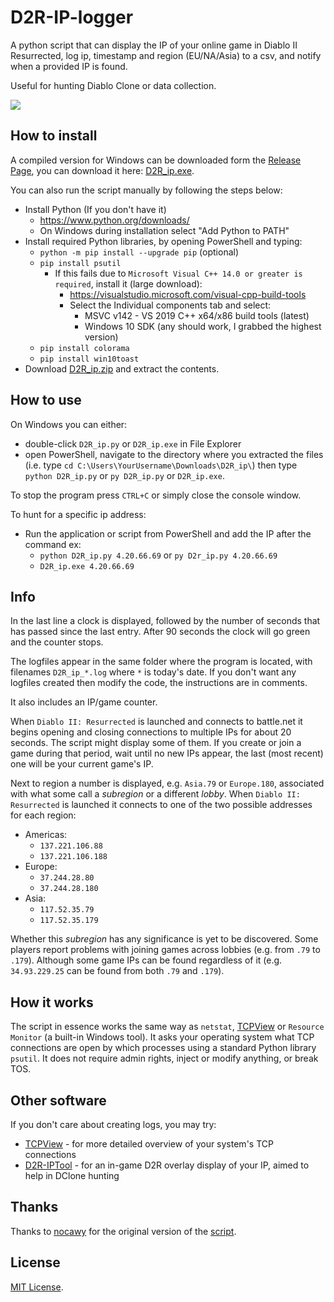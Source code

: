 # D2R-IP-logger

A python script that can display the IP of your online game in Diablo II Resurrected, log ip, timestamp and region (EU/NA/Asia) to a csv, and notify when a provided IP is found.

Useful for hunting Diablo Clone or data collection.

![](https://i.imgur.com/IdX35A6.png)

## How to install

A compiled version for Windows can be downloaded form the [Release Page](https://github.com/sir-wilhelm/D2R-IP-logger/releases), you can download it here:
[D2R_ip.exe](https://github.com/sir-wilhelm/D2R-IP-logger/releases/latest/download/D2R_ip.exe).

You can also run the script manually by following the steps below:
* Install Python (If you don't have it)
  * https://www.python.org/downloads/
  * On Windows during installation select "Add Python to PATH"
* Install required Python libraries, by opening PowerShell and typing:
  * `python -m pip install --upgrade pip` (optional)
  * `pip install psutil`
    * If this fails due to `Microsoft Visual C++ 14.0 or greater is required`, install it (large download):
      * https://visualstudio.microsoft.com/visual-cpp-build-tools
      * Select the Individual components tab and select:
        * MSVC v142 - VS 2019 C++ x64/x86 build tools (latest)
        * Windows 10 SDK (any should work, I grabbed the highest version)
  * `pip install colorama`
  * `pip install win10toast`
* Download [D2R_ip.zip](https://github.com/sir-wilhelm/D2R-IP-logger/releases/latest/download/D2R_ip.zip) and extract the contents.

## How to use

On Windows you can either:
* double-click `D2R_ip.py` or `D2R_ip.exe` in File Explorer
* open PowerShell, navigate to the directory where you extracted the files (i.e. type `cd C:\Users\YourUsername\Downloads\D2R_ip\`) then type `python D2R_ip.py` or `py D2R_ip.py` or `D2R_ip.exe`.

To stop the program press `CTRL+C` or simply close the console window.

To hunt for a specific ip address:
* Run the application or script from PowerShell and add the IP after the command ex:
  * `python D2R_ip.py 4.20.66.69` or `py D2r_ip.py 4.20.66.69`
  * `D2R_ip.exe 4.20.66.69`

## Info

In the last line a clock is displayed, followed by the number of seconds that has passed since the last entry. After 90 seconds the clock will go green and the counter stops.

The logfiles appear in the same folder where the program is located, with filenames `D2R_ip_*.log` where `*` is today's date.
If you don't want any logfiles created then modify the code, the instructions are in comments.

It also includes an IP/game counter.

When `Diablo II: Resurrected` is launched and connects to battle.net it begins opening and closing connections to multiple IPs for about 20 seconds. The script might display some of them. If you create or join a game during that period, wait until no new IPs appear, the last (most recent) one will be your current game's IP.

Next to region a number is displayed, e.g. `Asia.79` or `Europe.180`, associated with what some call a *subregion* or a different *lobby*. When `Diablo II: Resurrected` is launched it connects to one of the two possible addresses for each region:
* Americas:
  * `137.221.106.88`
  * `137.221.106.188`
* Europe:
  * `37.244.28.80`
  * `37.244.28.180`
* Asia:
  * `117.52.35.79`
  * `117.52.35.179`

Whether this *subregion* has any significance is yet to be discovered. Some players report problems with joining games across lobbies (e.g. from `.79` to `.179`). Although some game IPs can be found regardless of it (e.g. `34.93.229.25` can be found from both `.79` and `.179`).

## How it works

The script in essence works the same way as `netstat`, [TCPView](https://docs.microsoft.com/en-us/sysinternals/downloads/tcpview) or `Resource Monitor` (a built-in Windows tool).
It asks your operating system what TCP connections are open by which processes using a standard Python library `psutil`. It does not require admin rights, inject or modify anything, or break TOS.

## Other software

If you don't care about creating logs, you may try:
* [TCPView](https://docs.microsoft.com/en-us/sysinternals/downloads/tcpview) -  for more detailed overview of your system's TCP connections
* [D2R-IPTool](https://github.com/VideoGameRoulette/D2RTools) - for an in-game D2R overlay display of your IP, aimed to help in DClone hunting

## Thanks

Thanks to [nocawy](https://github.com/nocawy) for the original version of the [script](https://github.com/nocawy/D2R-IP-logger).

## License

[MIT License](/LICENSE).
